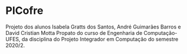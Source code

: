 # PICofre
Projeto dos alunos Isabela Gratts dos Santos, André Guimarães Barros e David Cristian Motta Propato do curso de Engenharia de Computação- UFES, da disciplina do Projeto Integrador em Computação do semestre 2020/2.
